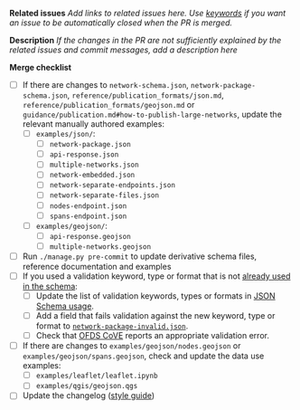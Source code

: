 **Related issues**
*Add links to related issues here. Use [keywords](https://docs.github.com/en/issues/tracking-your-work-with-issues/linking-a-pull-request-to-an-issue#linking-a-pull-request-to-an-issue-using-a-keyword) if you want an issue to be automatically closed when the PR is merged.*

**Description**
*If the changes in the PR are not sufficiently explained by the related issues and commit messages, add a description here*

**Merge checklist**
- [ ] If there are changes to `network-schema.json`, `network-package-schema.json`, `reference/publication_formats/json.md`, `reference/publication_formats/geojson.md` or `guidance/publication.md#how-to-publish-large-networks`, update the relevant manually authored examples:
  - [ ] `examples/json/`:
    - [ ] `network-package.json`
    - [ ] `api-response.json`
    - [ ] `multiple-networks.json`
    - [ ] `network-embedded.json`
    - [ ] `network-separate-endpoints.json`
    - [ ] `network-separate-files.json`
    - [ ] `nodes-endpoint.json`
    - [ ] `spans-endpoint.json`
  - [ ] `examples/geojson/`:
    - [ ] `api-response.geojson`
    - [ ] `multiple-networks.geojson`
- [ ] Run `./manage.py pre-commit` to update derivative schema files, reference documentation and examples
- [ ] If you used a validation keyword, type or format that is not [already used in the schema](https://ofds-standard-development-handbook.readthedocs.io/en/latest/standard/schema.html#json-schema-usage):
  - [ ] Update the list of validation keywords, types or formats in [JSON Schema usage](https://ofds-standard-development-handbook.readthedocs.io/en/latest/standard/schema.html#json-schema-usage).
  - [ ] Add a field that fails validation against the new keyword, type or format to [`network-package-invalid.json`](https://github.com/Open-Telecoms-Data/open-fibre-data-standard/blob/0.1-dev/examples/json/network-package-invalid.json).
  - [ ] Check that [OFDS CoVE](https://ofds.cove.opendataservices.coop/) reports an appropriate validation error.
- [ ] If there are changes to `examples/geojson/nodes.geojson` or `examples/geojson/spans.geojson`, check and update the data use examples:
  - [ ] `examples/leaflet/leaflet.ipynb`
  - [ ] `examples/qgis/geojson.qgs`
- [ ] Update the changelog ([style guide](https://ofds-standard-development-handbook.readthedocs.io/en/latest/style/changelog_style_guide.html))